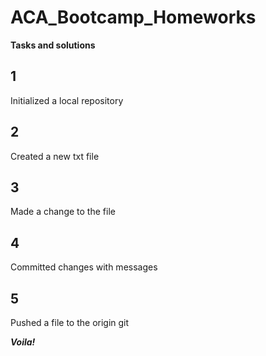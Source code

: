 # ACA_Bootcamp_Homeworks
**Tasks and solutions**

## 1

Initialized a local repository

## 2 

Created a new txt file

## 3

Made a change to the file

## 4

Committed changes with messages

## 5

Pushed a file to the origin git

***Voila!***
